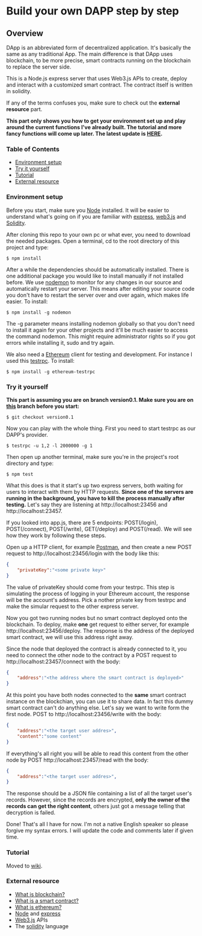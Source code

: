 # Build your own DAPP step by step

## Overview

DApp is an abbreviated form of decentralized application. It's basically the same as any traditional App. The main difference is that DApp uses blockchain, to be more precise, smart contracts running on the blockchain to replace the server side.

This is a Node.js express server that uses Web3.js APIs to create, deploy and interact with a customized smart contract. The contract itself is written in solidity.

If any of the terms confuses you, make sure to check out the **external resource** part.

**This part only shows you how to get your environment set up and play around the current functions I've already built. The tutorial and more fancy functions will come up later. The latest update is [HERE](https://github.com/congxinUSC/Web3Study).**

### Table of Contents
- [Environment setup](#Environment)
- [Try it yourself](#TIY)
- [Tutorial](#Tutorial)
- [External resource](#External)

### Environment setup <a name="Environment">

Before you start, make sure you [Node](https://nodejs.org/en/) installed. It will be easier to understand what's going on if you are familiar with [express](https://expressjs.com/), [web3.js](https://web3js.readthedocs.io/en/1.0/) and [Solidity](https://solidity.readthedocs.io/en/develop/).

After cloning this repo to your own pc or what ever, you need to download the needed packages. Open a terminal, cd to the root directory of this project and type:

`$ npm install`

After a while the dependencies should be automatically installed. There is one additional package you would like to install manually if not installed before. We use [nodemon](https://nodemon.io/) to monitor for any changes in our source and automatically restart your server. This means after editing your source code you don't have to restart the server over and over again, which makes life easier. To install:

`$ npm install -g nodemon`

The -g parameter means installing nodemon globally so that you don't need to install it again for your other projects and it'll be much easier to access the command nodemon. This might require administrator rights so if you got errors while installing it, sudo and try again.

We also need a [Ethereum](https://www.ethereum.org/) client for testing and development. For instance I used this [testrpc](https://www.ethereum.org/). To install:

`$ npm install -g ethereum-testrpc`

### Try it yourself <a name="TIY">

**This part is assuming you are on branch version0.1. Make sure you are on [this](https://github.com/congxinUSC/Web3Study/tree/version0.1) branch before you start:**

`$ git checkout version0.1`

Now you can play with the whole thing. First you need to start testrpc as our DAPP's provider.

`$ testrpc -u 1,2 -l 2000000 -g 1`

Then open up another terminal, make sure you're in the project's root directory and type:

`$ npm test`

What this does is that it start's up two express servers, both waiting for users to interact with them by HTTP requests. **Since one of the servers are running in the background, you have to kill the process manually after testing.** Let's say they are listening at http://localhost:23456 and http://localhost:23457.

If you looked into app.js, there are 5 endpoints: POST(/login), POST(/connect), POST(/write), GET(/deploy) and POST(/read). We will see how they work by following these steps.

Open up a HTTP client, for example [Postman](https://www.getpostman.com/), and then create a new POST request to http://localhost:23456/login with the body like this:

```json
{
	"privateKey":"<some private key>"
}
```

The value of privateKey should come from your testrpc. This step is simulating the process of logging in your Ethereum account, the response will be the account's address. Pick a nother private key from testrpc and make the simular request to the other express server.

Now you got two running nodes but no smart contract deployed onto the blockchain. To deploy, make **one** get request to either server, for example http://localhost:23456/deploy. The response is the address of the deployed smart contract, we will use this address right away.

Since the node that deployed the contract is already connected to it, you need to connect the other node to the contract by a POST request to http://localhost:23457/connect with the body:

```json
{
	"address":"<the address where the smart contract is deployed>"
}
```

At this point you have both nodes connected to the **same** smart contract instance on the blockchian, you can use it to share data. In fact this dummy smart contract can't do anything else. Let's say we want to write form the first node. POST to http://localhost:23456/write with the body:

```json
{
	"address":"<the target user addres>",
	"content":"some content"
}
```

If everything's all right you will be able to read this content from the other node by POST http://localhost:23457/read with the body:
```json
{
	"address":"<the target user addres>",
}
```

The response should be a JSON file containing a list of all the target user's records. However, since the records are encrypted, **only the owner of the records can get the right content**, others just got a message telling that decryption is failed.

Done! That's all I have for now. I'm not a native English speaker so please forgive my syntax errors. I will update the code and comments later if given time.

### Tutorial <a name="Tutorial">
Moved to [wiki](https://github.com/congxinUSC/Web3Study/wiki).

### External resource <a name="External">

- [What is blockchain?](https://en.wikipedia.org/wiki/Blockchain)
- [What is a smart contract?](https://en.wikipedia.org/wiki/Smart_contract)
- [What is ethereum?](https://www.ethereum.org/)
- [Node](https://nodejs.org/en/) and [express](https://expressjs.com/)
- [Web3.js](https://web3js.readthedocs.io/en/1.0/) APIs
- The [solidity](https://solidity.readthedocs.io/en/develop/) language
